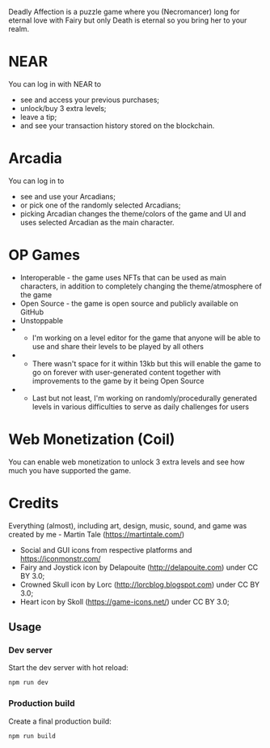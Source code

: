 Deadly Affection is a puzzle game where you (Necromancer) long for eternal love with Fairy but only Death is eternal so you bring her to your realm.

# NEAR

You can log in with NEAR to 
- see and access your previous purchases;
- unlock/buy 3 extra levels;
- leave a tip;
- and see your transaction history stored on the blockchain.

# Arcadia

You can log in to 
- see and use your Arcadians;
- or pick one of the randomly selected Arcadians;
- picking Arcadian changes the theme/colors of the game and UI and uses selected Arcadian as the main character.

# OP Games

- Interoperable - the game uses NFTs that can be used as main characters, in addition to completely changing the theme/atmosphere of the game
- Open Source - the game is open source and publicly available on GitHub
- Unstoppable 
- - I'm working on a level editor for the game that anyone will be able to use and share their levels to be played by all others
- - There wasn't space for it within 13kb but this will enable the game to go on forever with user-generated content together with improvements to the game by it being Open Source
- - Last but not least, I'm working on randomly/procedurally generated levels in various difficulties to serve as daily challenges for users

# Web Monetization (Coil)

You can enable web monetization to unlock 3 extra levels and see how much you have supported the game.

# Credits

Everything (almost), including art, design, music, sound, and game was created by me - Martin Tale (https://martintale.com/)

- Social and GUI icons from respective platforms and https://iconmonstr.com/
- Fairy and Joystick icon by Delapouite (http://delapouite.com) under CC BY 3.0;
- Crowned Skull icon by Lorc (http://lorcblog.blogspot.com) under CC BY 3.0;
- Heart icon by Skoll (https://game-icons.net/) under CC BY 3.0;

## Usage

### Dev server

Start the dev server with hot reload:

```bash
npm run dev
```

### Production build

Create a final production build:

```bash
npm run build
```
